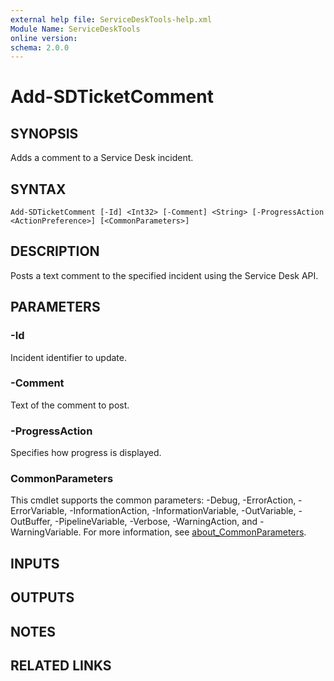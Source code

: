 ```yaml
---
external help file: ServiceDeskTools-help.xml
Module Name: ServiceDeskTools
online version:
schema: 2.0.0
---
```


# Add-SDTicketComment

## SYNOPSIS
Adds a comment to a Service Desk incident.

## SYNTAX
```
Add-SDTicketComment [-Id] <Int32> [-Comment] <String> [-ProgressAction <ActionPreference>] [<CommonParameters>]
```

## DESCRIPTION
Posts a text comment to the specified incident using the Service Desk API.

## PARAMETERS
### -Id
Incident identifier to update.

### -Comment
Text of the comment to post.

### -ProgressAction
Specifies how progress is displayed.

### CommonParameters
This cmdlet supports the common parameters: -Debug, -ErrorAction, -ErrorVariable, -InformationAction, -InformationVariable, -OutVariable, -OutBuffer, -PipelineVariable, -Verbose, -WarningAction, and -WarningVariable. For more information, see [about_CommonParameters](http://go.microsoft.com/fwlink/?LinkID=113216).

## INPUTS

## OUTPUTS

## NOTES

## RELATED LINKS

